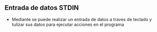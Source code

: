 ## Entrada de datos STDIN

- Mediante <STDIN> se puede realizar un entrada de datos a traves de teclado y tulizar sus datos para ejecutar acciones en el programa